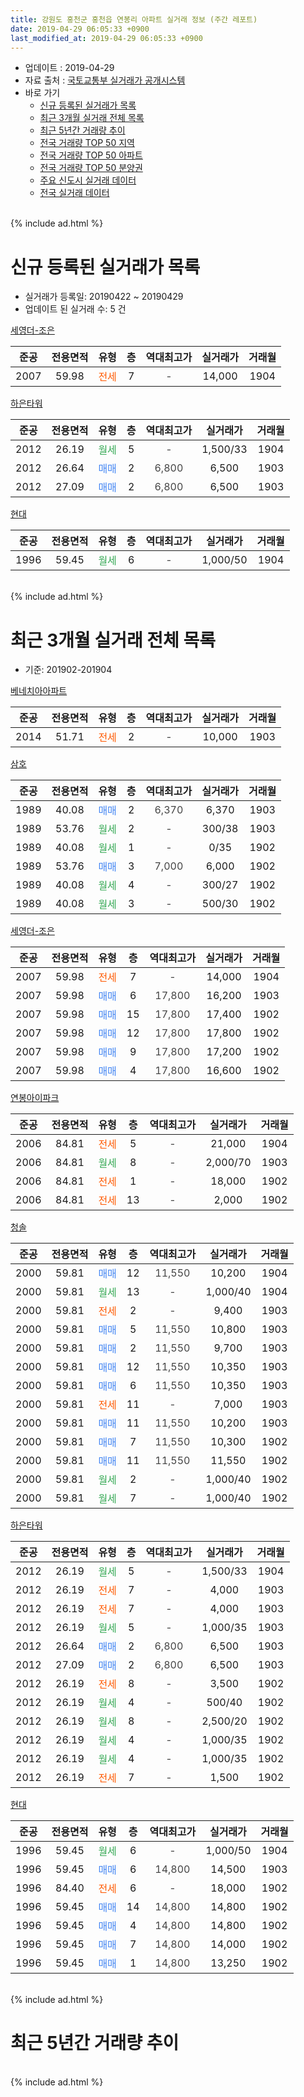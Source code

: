 ```yaml
---
title: 강원도 홍천군 홍천읍 연봉리 아파트 실거래 정보 (주간 레포트)
date: 2019-04-29 06:05:33 +0900
last_modified_at: 2019-04-29 06:05:33 +0900
---
```


* 업데이트 : 2019-04-29
* 자료 출처 : [국토교통부 실거래가 공개시스템](http://rt.molit.go.kr)
* 바로 가기
    * [신규 등록된 실거래가 목록](#신규-등록된-실거래가-목록)
    * [최근 3개월 실거래 전체 목록](#최근-3개월-실거래-전체-목록)
    * [최근 5년간 거래량 추이](#최근-5년간-거래량-추이)
    * [전국 거래량 TOP 50 지역](https://inasie.github.io/apt-trade-info/최근-3개월-전국에서-가장-거래가-많이-발생한-지역)
    * [전국 거래량 TOP 50 아파트](https://inasie.github.io/apt-trade-info/최근-3개월-전국에서-가장-거래가-많이-발생한-아파트)
    * [전국 거래량 TOP 50 분양권](https://inasie.github.io/apt-trade-info/최근-3개월-전국에서-가장-거래가-많이-발생한-분양권)
    * [주요 신도시 실거래 데이터](https://inasie.github.io/apt-trade-info/주요-신도시)
    * [전국 실거래 데이터](https://inasie.github.io/apt-trade-info/전국)
<br>
{% include ad.html %}
<br>

# 신규 등록된 실거래가 목록
* 실거래가 등록일: 20190422 ~ 20190429
* 업데이트 된 실거래 수: 5 건


[세영더-조은](https://search.naver.com/search.naver?query=%EA%B0%95%EC%9B%90%EB%8F%84+%ED%99%8D%EC%B2%9C%EA%B5%B0+%ED%99%8D%EC%B2%9C%EC%9D%8D+%EC%97%B0%EB%B4%89%EB%A6%AC+%EC%84%B8%EC%98%81%EB%8D%94-%EC%A1%B0%EC%9D%80)

|준공|전용면적|유형|층|역대최고가|실거래가|거래월|
|:---:|:---:|:---:|:---:|:---:|:---:|:---:|
|2007|59.98|<span style="color:#ff5a00">전세</span>|7|<span style="color:#444444">-</span>|14,000|1904|

[하은타워](https://search.naver.com/search.naver?query=%EA%B0%95%EC%9B%90%EB%8F%84+%ED%99%8D%EC%B2%9C%EA%B5%B0+%ED%99%8D%EC%B2%9C%EC%9D%8D+%EC%97%B0%EB%B4%89%EB%A6%AC+%ED%95%98%EC%9D%80%ED%83%80%EC%9B%8C)

|준공|전용면적|유형|층|역대최고가|실거래가|거래월|
|:---:|:---:|:---:|:---:|:---:|:---:|:---:|
|2012|26.19|<span style="color:#34a853">월세</span>|5|<span style="color:#444444">-</span>|1,500/33|1904|
|2012|26.64|<span style="color:#4285f3">매매</span>|2|<span style="color:#444444">6,800</span>|6,500|1903|
|2012|27.09|<span style="color:#4285f3">매매</span>|2|<span style="color:#444444">6,800</span>|6,500|1903|

[현대](https://search.naver.com/search.naver?query=%EA%B0%95%EC%9B%90%EB%8F%84+%ED%99%8D%EC%B2%9C%EA%B5%B0+%ED%99%8D%EC%B2%9C%EC%9D%8D+%EC%97%B0%EB%B4%89%EB%A6%AC+%ED%98%84%EB%8C%80)

|준공|전용면적|유형|층|역대최고가|실거래가|거래월|
|:---:|:---:|:---:|:---:|:---:|:---:|:---:|
|1996|59.45|<span style="color:#34a853">월세</span>|6|<span style="color:#444444">-</span>|1,000/50|1904|


<br>
{% include ad.html %}
<br>

# 최근 3개월 실거래 전체 목록
* 기준: 201902-201904


[베네치아아파트](https://search.naver.com/search.naver?query=%EA%B0%95%EC%9B%90%EB%8F%84+%ED%99%8D%EC%B2%9C%EA%B5%B0+%ED%99%8D%EC%B2%9C%EC%9D%8D+%EC%97%B0%EB%B4%89%EB%A6%AC+%EB%B2%A0%EB%84%A4%EC%B9%98%EC%95%84%EC%95%84%ED%8C%8C%ED%8A%B8)

|준공|전용면적|유형|층|역대최고가|실거래가|거래월|
|:---:|:---:|:---:|:---:|:---:|:---:|:---:|
|2014|51.71|<span style="color:#ff5a00">전세</span>|2|<span style="color:#444444">-</span>|10,000|1903|

[삼호](https://search.naver.com/search.naver?query=%EA%B0%95%EC%9B%90%EB%8F%84+%ED%99%8D%EC%B2%9C%EA%B5%B0+%ED%99%8D%EC%B2%9C%EC%9D%8D+%EC%97%B0%EB%B4%89%EB%A6%AC+%EC%82%BC%ED%98%B8)

|준공|전용면적|유형|층|역대최고가|실거래가|거래월|
|:---:|:---:|:---:|:---:|:---:|:---:|:---:|
|1989|40.08|<span style="color:#4285f3">매매</span>|2|<span style="color:#444444">6,370</span>|6,370|1903|
|1989|53.76|<span style="color:#34a853">월세</span>|2|<span style="color:#444444">-</span>|300/38|1903|
|1989|40.08|<span style="color:#34a853">월세</span>|1|<span style="color:#444444">-</span>|0/35|1902|
|1989|53.76|<span style="color:#4285f3">매매</span>|3|<span style="color:#444444">7,000</span>|6,000|1902|
|1989|40.08|<span style="color:#34a853">월세</span>|4|<span style="color:#444444">-</span>|300/27|1902|
|1989|40.08|<span style="color:#34a853">월세</span>|3|<span style="color:#444444">-</span>|500/30|1902|

[세영더-조은](https://search.naver.com/search.naver?query=%EA%B0%95%EC%9B%90%EB%8F%84+%ED%99%8D%EC%B2%9C%EA%B5%B0+%ED%99%8D%EC%B2%9C%EC%9D%8D+%EC%97%B0%EB%B4%89%EB%A6%AC+%EC%84%B8%EC%98%81%EB%8D%94-%EC%A1%B0%EC%9D%80)

|준공|전용면적|유형|층|역대최고가|실거래가|거래월|
|:---:|:---:|:---:|:---:|:---:|:---:|:---:|
|2007|59.98|<span style="color:#ff5a00">전세</span>|7|<span style="color:#444444">-</span>|14,000|1904|
|2007|59.98|<span style="color:#4285f3">매매</span>|6|<span style="color:#444444">17,800</span>|16,200|1903|
|2007|59.98|<span style="color:#4285f3">매매</span>|15|<span style="color:#444444">17,800</span>|17,400|1902|
|2007|59.98|<span style="color:#4285f3">매매</span>|12|<span style="color:#444444">17,800</span>|17,800|1902|
|2007|59.98|<span style="color:#4285f3">매매</span>|9|<span style="color:#444444">17,800</span>|17,200|1902|
|2007|59.98|<span style="color:#4285f3">매매</span>|4|<span style="color:#444444">17,800</span>|16,600|1902|

[연봉아이파크](https://search.naver.com/search.naver?query=%EA%B0%95%EC%9B%90%EB%8F%84+%ED%99%8D%EC%B2%9C%EA%B5%B0+%ED%99%8D%EC%B2%9C%EC%9D%8D+%EC%97%B0%EB%B4%89%EB%A6%AC+%EC%97%B0%EB%B4%89%EC%95%84%EC%9D%B4%ED%8C%8C%ED%81%AC)

|준공|전용면적|유형|층|역대최고가|실거래가|거래월|
|:---:|:---:|:---:|:---:|:---:|:---:|:---:|
|2006|84.81|<span style="color:#ff5a00">전세</span>|5|<span style="color:#444444">-</span>|21,000|1904|
|2006|84.81|<span style="color:#34a853">월세</span>|8|<span style="color:#444444">-</span>|2,000/70|1903|
|2006|84.81|<span style="color:#ff5a00">전세</span>|1|<span style="color:#444444">-</span>|18,000|1902|
|2006|84.81|<span style="color:#ff5a00">전세</span>|13|<span style="color:#444444">-</span>|2,000|1902|

[청솔](https://search.naver.com/search.naver?query=%EA%B0%95%EC%9B%90%EB%8F%84+%ED%99%8D%EC%B2%9C%EA%B5%B0+%ED%99%8D%EC%B2%9C%EC%9D%8D+%EC%97%B0%EB%B4%89%EB%A6%AC+%EC%B2%AD%EC%86%94)

|준공|전용면적|유형|층|역대최고가|실거래가|거래월|
|:---:|:---:|:---:|:---:|:---:|:---:|:---:|
|2000|59.81|<span style="color:#4285f3">매매</span>|12|<span style="color:#444444">11,550</span>|10,200|1904|
|2000|59.81|<span style="color:#34a853">월세</span>|13|<span style="color:#444444">-</span>|1,000/40|1904|
|2000|59.81|<span style="color:#ff5a00">전세</span>|2|<span style="color:#444444">-</span>|9,400|1903|
|2000|59.81|<span style="color:#4285f3">매매</span>|5|<span style="color:#444444">11,550</span>|10,800|1903|
|2000|59.81|<span style="color:#4285f3">매매</span>|2|<span style="color:#444444">11,550</span>|9,700|1903|
|2000|59.81|<span style="color:#4285f3">매매</span>|12|<span style="color:#444444">11,550</span>|10,350|1903|
|2000|59.81|<span style="color:#4285f3">매매</span>|6|<span style="color:#444444">11,550</span>|10,350|1903|
|2000|59.81|<span style="color:#ff5a00">전세</span>|11|<span style="color:#444444">-</span>|7,000|1903|
|2000|59.81|<span style="color:#4285f3">매매</span>|11|<span style="color:#444444">11,550</span>|10,200|1903|
|2000|59.81|<span style="color:#4285f3">매매</span>|7|<span style="color:#444444">11,550</span>|10,300|1902|
|2000|59.81|<span style="color:#4285f3">매매</span>|11|<span style="color:#444444">11,550</span>|11,550|1902|
|2000|59.81|<span style="color:#34a853">월세</span>|2|<span style="color:#444444">-</span>|1,000/40|1902|
|2000|59.81|<span style="color:#34a853">월세</span>|7|<span style="color:#444444">-</span>|1,000/40|1902|

[하은타워](https://search.naver.com/search.naver?query=%EA%B0%95%EC%9B%90%EB%8F%84+%ED%99%8D%EC%B2%9C%EA%B5%B0+%ED%99%8D%EC%B2%9C%EC%9D%8D+%EC%97%B0%EB%B4%89%EB%A6%AC+%ED%95%98%EC%9D%80%ED%83%80%EC%9B%8C)

|준공|전용면적|유형|층|역대최고가|실거래가|거래월|
|:---:|:---:|:---:|:---:|:---:|:---:|:---:|
|2012|26.19|<span style="color:#34a853">월세</span>|5|<span style="color:#444444">-</span>|1,500/33|1904|
|2012|26.19|<span style="color:#ff5a00">전세</span>|7|<span style="color:#444444">-</span>|4,000|1903|
|2012|26.19|<span style="color:#ff5a00">전세</span>|7|<span style="color:#444444">-</span>|4,000|1903|
|2012|26.19|<span style="color:#34a853">월세</span>|5|<span style="color:#444444">-</span>|1,000/35|1903|
|2012|26.64|<span style="color:#4285f3">매매</span>|2|<span style="color:#444444">6,800</span>|6,500|1903|
|2012|27.09|<span style="color:#4285f3">매매</span>|2|<span style="color:#444444">6,800</span>|6,500|1903|
|2012|26.19|<span style="color:#ff5a00">전세</span>|8|<span style="color:#444444">-</span>|3,500|1902|
|2012|26.19|<span style="color:#34a853">월세</span>|4|<span style="color:#444444">-</span>|500/40|1902|
|2012|26.19|<span style="color:#34a853">월세</span>|8|<span style="color:#444444">-</span>|2,500/20|1902|
|2012|26.19|<span style="color:#34a853">월세</span>|4|<span style="color:#444444">-</span>|1,000/35|1902|
|2012|26.19|<span style="color:#34a853">월세</span>|4|<span style="color:#444444">-</span>|1,000/35|1902|
|2012|26.19|<span style="color:#ff5a00">전세</span>|7|<span style="color:#444444">-</span>|1,500|1902|


<script async src="//pagead2.googlesyndication.com/pagead/js/adsbygoogle.js"></script>
<!-- 기본 -->
<ins class="adsbygoogle"
     style="display:block"
     data-ad-client="ca-pub-2446590836940007"
     data-ad-slot="1659523306"
     data-ad-format="auto"
     data-full-width-responsive="true"></ins>
<script>
(adsbygoogle = window.adsbygoogle || []).push({});
</script>


[현대](https://search.naver.com/search.naver?query=%EA%B0%95%EC%9B%90%EB%8F%84+%ED%99%8D%EC%B2%9C%EA%B5%B0+%ED%99%8D%EC%B2%9C%EC%9D%8D+%EC%97%B0%EB%B4%89%EB%A6%AC+%ED%98%84%EB%8C%80)

|준공|전용면적|유형|층|역대최고가|실거래가|거래월|
|:---:|:---:|:---:|:---:|:---:|:---:|:---:|
|1996|59.45|<span style="color:#34a853">월세</span>|6|<span style="color:#444444">-</span>|1,000/50|1904|
|1996|59.45|<span style="color:#4285f3">매매</span>|6|<span style="color:#444444">14,800</span>|14,500|1903|
|1996|84.40|<span style="color:#ff5a00">전세</span>|6|<span style="color:#444444">-</span>|18,000|1902|
|1996|59.45|<span style="color:#4285f3">매매</span>|14|<span style="color:#444444">14,800</span>|14,800|1902|
|1996|59.45|<span style="color:#4285f3">매매</span>|4|<span style="color:#444444">14,800</span>|14,800|1902|
|1996|59.45|<span style="color:#4285f3">매매</span>|7|<span style="color:#444444">14,800</span>|14,000|1902|
|1996|59.45|<span style="color:#4285f3">매매</span>|1|<span style="color:#444444">14,800</span>|13,250|1902|


<br>
{% include ad.html %}
<br>

# 최근 5년간 거래량 추이


<div style="width:100%;">
    <canvas id="deal_progress" height="200"></canvas>
</div>

<script>
new Chart(document.getElementById("deal_progress"), {
    type: 'line',
    data: {
        labels: ['201404','201405','201406','201407','201408','201409','201410','201411','201412','201501','201502','201503','201504','201505','201506','201507','201508','201509','201510','201511','201512','201601','201602','201603','201604','201605','201606','201607','201608','201609','201610','201611','201612','201701','201702','201703','201704','201705','201706','201707','201708','201709','201710','201711','201712','201801','201802','201803','201804','201805','201806','201807','201808','201809','201810','201811','201812','201901','201902','201903','201904'],
        datasets: [{
            label: '매매',
            pointRadius: 1,
            data: [19, 13, 11, 16, 21, 21, 16, 7, 15, 17, 13, 15, 10, 16, 30, 11, 5, 11, 14, 8, 10, 9, 15, 11, 11, 8, 9, 11, 12, 10, 21, 12, 15, 12, 12, 24, 16, 13, 14, 7, 16, 10, 12, 8, 5, 8, 9, 12, 12, 9, 12, 6, 10, 8, 16, 9, 6, 9, 11, 10, 1],
            borderColor: "rgba(255, 201, 14, 1)",
            backgroundColor: "rgba(255, 201, 14, 0.5)",
            fill: false,
            lineTension: 0
        },{
            label: '전월세',
            pointRadius: 1,
            data: [13, 4, 11, 7, 6, 13, 14, 12, 7, 11, 11, 11, 6, 5, 8, 4, 6, 7, 13, 4, 9, 5, 8, 13, 13, 6, 7, 10, 7, 11, 13, 8, 8, 12, 14, 4, 12, 4, 9, 12, 9, 5, 6, 5, 7, 15, 12, 5, 7, 11, 9, 8, 8, 9, 9, 7, 9, 13, 14, 8, 5],
            borderColor: "rgba(0, 141, 185, 1)",
            backgroundColor: "rgba(0, 141, 185, 0.5)",
            fill: false,
            lineTension: 0
        }
        ]
    },
    options: {
        responsive: true,
        title: {
            display: false
        },
        tooltips: {
            mode: 'index',
            intersect: false
        },
        hover: {
            mode: 'nearest',
            intersect: true
        },
        scales: {
            xAxes: [{
                display: true,
                scaleLabel: {
                    display: true,
                    labelString: '년/월'
                }
            }],
            yAxes: [{
                display: true,
                ticks: {
                    suggestedMin: 0,
                },
                scaleLabel: {
                    display: true,
                    labelString: '실거래 수'
                }
            }]
        }
    }
});

</script>


<br>
{% include ad.html %}
<br>


